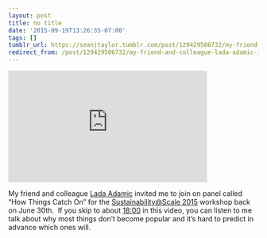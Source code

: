 ```yaml
---
layout: post
title: no title
date: '2015-09-19T13:26:35-07:00'
tags: []
tumblr_url: https://seanjtaylor.tumblr.com/post/129429506732/my-friend-and-colleague-lada-adamic-invited-me-to
redirect_from: /post/129429506732/my-friend-and-colleague-lada-adamic-invited-me-to
---
```

<iframe width="400" height="225" id="youtube_iframe" src="https://www.youtube.com/embed/54S03lsA78w?feature=oembed&amp;enablejsapi=1&amp;origin=https://safe.txmblr.com&amp;wmode=opaque" frameborder="0" allow="accelerometer; autoplay; encrypted-media; gyroscope; picture-in-picture" allowfullscreen></iframe>  

My friend and colleague [Lada Adamic](http://www.ladamic.com/) invited me to join on panel called “How Things Catch On” for the [Sustainability@Scale 2015](http://sustainabilityatscale.splashthat.com/) workshop back on June 30th. &nbsp;If you skip to about [18:00](https://youtu.be/54S03lsA78w?t=1086) in this video, you can listen to me talk about why most things don’t become popular and it’s hard to predict in advance which ones will.

